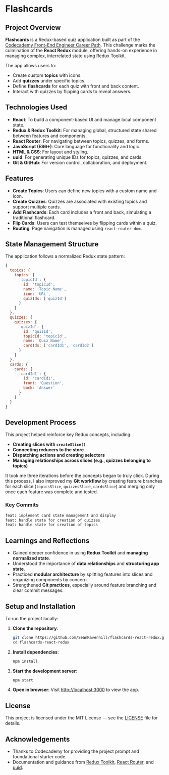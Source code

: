 # Flashcards

## Project Overview

**Flashcards** is a Redux-based quiz application built as part of the [Codecademy Front-End Engineer Career Path](https://www.codecademy.com/learn/front-end-engineer-career-path). This challenge marks the culmination of the **React Redux** module, offering hands-on experience in managing complex, interrelated state using Redux Toolkit.

The app allows users to:

- Create custom **topics** with icons.
- Add **quizzes** under specific topics.
- Define **flashcards** for each quiz with front and back content.
- Interact with quizzes by flipping cards to reveal answers.

## Technologies Used

- **React**: To build a component-based UI and manage local component state.
- **Redux & Redux Toolkit**: For managing global, structured state shared between features and components.
- **React Router**: For navigating between topics, quizzes, and forms.
- **JavaScript (ES6+)**: Core language for functionality and logic.
- **HTML & CSS**: For layout and styling.
- **uuid**: For generating unique IDs for topics, quizzes, and cards.
- **Git & GitHub**: For version control, collaboration, and deployment.

## Features

- **Create Topics**: Users can define new topics with a custom name and icon.
- **Create Quizzes**: Quizzes are associated with existing topics and support multiple cards.
- **Add Flashcards**: Each card includes a front and back, simulating a traditional flashcard.
- **Flip Cards**: Users can test themselves by flipping cards within a quiz.
- **Routing**: Page navigation is managed using `react-router-dom`.

## State Management Structure

The application follows a normalized Redux state pattern:

```js
{
  topics: {
    topics: {
      'topicId': {
        id: 'topicId',
        name: 'Topic Name',
        icon: 'URL',
        quizIds: ['quizId']
      }
    }
  },
  quizzes: {
    quizzes: {
      'quizId': {
        id: 'quizId',
        topicId: 'topicId',
        name: 'Quiz Name',
        cardIds: ['cardId1', 'cardId2']
      }
    }
  },
  cards: {
    cards: {
      'cardId1': {
        id: 'cardId1',
        front: 'Question',
        back: 'Answer'
      }
    }
  }
}
```

## Development Process

This project helped reinforce key Redux concepts, including:

- **Creating slices with `createSlice()`**
- **Connecting reducers to the store**
- **Dispatching actions and creating selectors**
- **Managing relationships across slices (e.g., quizzes belonging to topics)**

It took me three iterations before the concepts began to truly click. During this process, I also improved my **Git workflow** by creating feature branches for each slice (`topicsSlice`, `quizzesSlice`, `cardsSlice`) and merging only once each feature was complete and tested.

### Key Commits

```bash
feat: implement card state management and display
feat: handle state for creation of quizzes
feat: handle state for creation of topics
```

## Learnings and Reflections

- Gained deeper confidence in using **Redux Toolkit** and **managing normalized state**.
- Understood the importance of **data relationships** and **structuring app state**.
- Practiced **modular architecture** by splitting features into slices and organizing components by concern.
- Strengthened **Git practices**, especially around feature branching and clear commit messages.

## Setup and Installation

To run the project locally:

1. **Clone the repository**:

   ```bash
   git clone https://github.com/SeanRavenhill/flashcards-react-redux.git
   cd flashcards-react-redux
   ```

2. **Install dependencies**:

   ```bash
   npm install
   ```

3. **Start the development server**:

   ```bash
   npm start
   ```

4. **Open in browser**:
   Visit [http://localhost:3000](http://localhost:3000) to view the app.

## License

This project is licensed under the MIT License — see the [LICENSE](./LICENSE) file for details.

## Acknowledgements

- Thanks to Codecademy for providing the project prompt and foundational starter code.
- Documentation and guidance from [Redux Toolkit](https://redux-toolkit.js.org/), [React Router](https://reactrouter.com/), and [uuid](https://www.npmjs.com/package/uuid).
